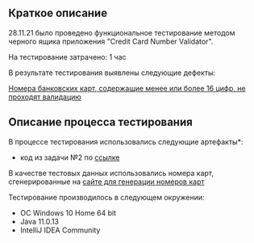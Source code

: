 ## Краткое описание
28.11.21 было проведено функциональное тестирование методом черного ящика приложения "Credit Card Number Validator".

На тестирование затрачено: 1 час

В результате тестирования выявлены следующие дефекты:

[Номера банковских карт, содержащие менее или более 16 цифр, не проходят валидацию](https://github.com/GerAnna/CreditCards/issues/1) 
## Описание процесса тестирования

В процессе тестирования использовались следующие артефакты*:
* код из задачи №2 по [ссылке](https://github.com/netology-code/javaqa-homeworks/blob/master/intro/MERGED.md) 

В качестве тестовых данных использовались номера карт, сгенерированные на [сайте для генерации номеров карт](https://www.getcreditcardnumbers.com/generated-credit-card-numbers) 


Тестирование производилось в следующем окружении:
* ОС Windows 10 Home 64 bit
* Java 11.0.13
* IntelliJ IDEA Community
